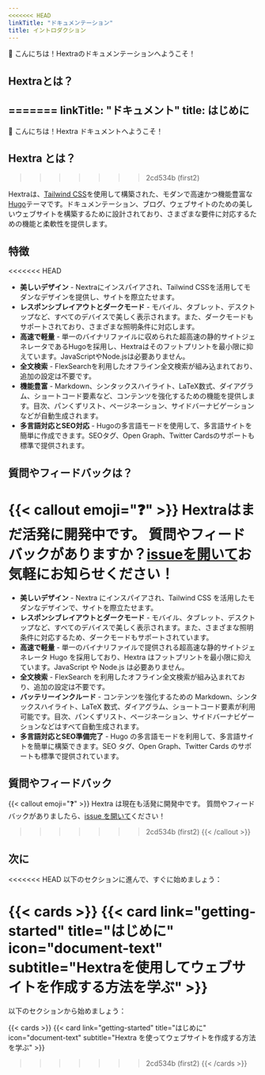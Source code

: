 ```yaml
---
<<<<<<< HEAD
linkTitle: "ドキュメンテーション"
title: イントロダクション
---
```


👋 こんにちは！Hextraのドキュメンテーションへようこそ！

<!--more-->

## Hextraとは？
=======
linkTitle: "ドキュメント"
title: はじめに
---

👋 こんにちは！Hextra ドキュメントへようこそ！

<!--more-->

## Hextra とは？
>>>>>>> 2cd534b (first2)

Hextraは、[Tailwind CSS][tailwind-css]を使用して構築された、モダンで高速かつ機能豊富な[Hugo][hugo]テーマです。ドキュメンテーション、ブログ、ウェブサイトのための美しいウェブサイトを構築するために設計されており、さまざまな要件に対応するための機能と柔軟性を提供します。

## 特徴

<<<<<<< HEAD
- **美しいデザイン** - Nextraにインスパイアされ、Tailwind CSSを活用してモダンなデザインを提供し、サイトを際立たせます。
- **レスポンシブレイアウトとダークモード** - モバイル、タブレット、デスクトップなど、すべてのデバイスで美しく表示されます。また、ダークモードもサポートされており、さまざまな照明条件に対応します。
- **高速で軽量** - 単一のバイナリファイルに収められた超高速の静的サイトジェネレータであるHugoを採用し、Hextraはそのフットプリントを最小限に抑えています。JavaScriptやNode.jsは必要ありません。
- **全文検索** - FlexSearchを利用したオフライン全文検索が組み込まれており、追加の設定は不要です。
- **機能豊富** - Markdown、シンタックスハイライト、LaTeX数式、ダイアグラム、ショートコード要素など、コンテンツを強化するための機能を提供します。目次、パンくずリスト、ページネーション、サイドバーナビゲーションなどが自動生成されます。
- **多言語対応とSEO対応** - Hugoの多言語モードを使用して、多言語サイトを簡単に作成できます。SEOタグ、Open Graph、Twitter Cardsのサポートも標準で提供されます。

## 質問やフィードバックは？

{{< callout emoji="❓" >}}
  Hextraはまだ活発に開発中です。
  質問やフィードバックがありますか？[issueを開いて](https://github.com/imfing/hextra/issues)お気軽にお知らせください！
=======
- **美しいデザイン** - Nextra にインスパイアされ、Tailwind CSS を活用したモダンなデザインで、サイトを際立たせます。
- **レスポンシブレイアウトとダークモード** - モバイル、タブレット、デスクトップなど、すべてのデバイスで美しく表示されます。また、さまざまな照明条件に対応するため、ダークモードもサポートされています。
- **高速で軽量** - 単一のバイナリファイルで提供される超高速な静的サイトジェネレータ Hugo を採用しており、Hextra はフットプリントを最小限に抑えています。JavaScript や Node.js は必要ありません。
- **全文検索** - FlexSearch を利用したオフライン全文検索が組み込まれており、追加の設定は不要です。
- **バッテリーインクルード** - コンテンツを強化するための Markdown、シンタックスハイライト、LaTeX 数式、ダイアグラム、ショートコード要素が利用可能です。目次、パンくずリスト、ページネーション、サイドバーナビゲーションなどはすべて自動生成されます。
- **多言語対応とSEO準備完了** - Hugo の多言語モードを利用して、多言語サイトを簡単に構築できます。SEO タグ、Open Graph、Twitter Cards のサポートも標準で提供されています。

## 質問やフィードバック

{{< callout emoji="❓" >}}
  Hextra は現在も活発に開発中です。
  質問やフィードバックがありましたら、[issue を開いて](https://github.com/imfing/hextra/issues)ください！
>>>>>>> 2cd534b (first2)
{{< /callout >}}

## 次に

<<<<<<< HEAD
以下のセクションに進んで、すぐに始めましょう：

{{< cards >}}
  {{< card link="getting-started" title="はじめに" icon="document-text" subtitle="Hextraを使用してウェブサイトを作成する方法を学ぶ" >}}
=======
以下のセクションから始めましょう：

{{< cards >}}
  {{< card link="getting-started" title="はじめに" icon="document-text" subtitle="Hextra を使ってウェブサイトを作成する方法を学ぶ" >}}
>>>>>>> 2cd534b (first2)
{{< /cards >}}

[hugo]: https://gohugo.io/
[flex-search]: https://github.com/nextapps-de/flexsearch
[tailwind-css]: https://tailwindcss.com/